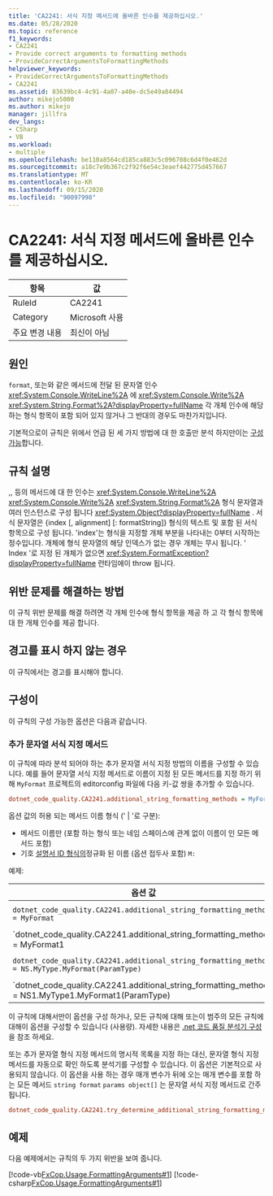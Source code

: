 ```yaml
---
title: 'CA2241: 서식 지정 메서드에 올바른 인수를 제공하십시오.'
ms.date: 05/28/2020
ms.topic: reference
f1_keywords:
- CA2241
- Provide correct arguments to formatting methods
- ProvideCorrectArgumentsToFormattingMethods
helpviewer_keywords:
- ProvideCorrectArgumentsToFormattingMethods
- CA2241
ms.assetid: 83639bc4-4c91-4a07-a40e-dc5e49a84494
author: mikejo5000
ms.author: mikejo
manager: jillfra
dev_langs:
- CSharp
- VB
ms.workload:
- multiple
ms.openlocfilehash: be110a8564cd185ca883c5c096708c6d4f0e462d
ms.sourcegitcommit: a18c7e9b367c2f92f6e54c3eaef442775d457667
ms.translationtype: MT
ms.contentlocale: ko-KR
ms.lasthandoff: 09/15/2020
ms.locfileid: "90097998"
---
```

# <a name="ca2241-provide-correct-arguments-to-formatting-methods"></a>CA2241: 서식 지정 메서드에 올바른 인수를 제공하십시오.

|항목|값|
|-|-|
|RuleId|CA2241|
|Category|Microsoft 사용|
|주요 변경 내용|최신이 아님|

## <a name="cause"></a>원인
`format`, 또는와 같은 메서드에 전달 된 문자열 인수 <xref:System.Console.WriteLine%2A> 에 <xref:System.Console.Write%2A> <xref:System.String.Format%2A?displayProperty=fullName> 각 개체 인수에 해당 하는 형식 항목이 포함 되어 있지 않거나 그 반대의 경우도 마찬가지입니다.

기본적으로이 규칙은 위에서 언급 된 세 가지 방법에 대 한 호출만 분석 하지만이는 [구성 가능](#configurability)합니다. 

## <a name="rule-description"></a>규칙 설명
,, 등의 메서드에 대 한 인수는 <xref:System.Console.WriteLine%2A> <xref:System.Console.Write%2A> <xref:System.String.Format%2A> 형식 문자열과 여러 인스턴스로 구성 됩니다 <xref:System.Object?displayProperty=fullName> . 서식 문자열은 {index [, alignment] [: formatString]} 형식의 텍스트 및 포함 된 서식 항목으로 구성 됩니다. 'index'는 형식을 지정할 개체 부분을 나타내는 0부터 시작하는 정수입니다. 개체에 형식 문자열의 해당 인덱스가 없는 경우 개체는 무시 됩니다. ' Index '로 지정 된 개체가 없으면 <xref:System.FormatException?displayProperty=fullName> 런타임에이 throw 됩니다.

## <a name="how-to-fix-violations"></a>위반 문제를 해결하는 방법
이 규칙 위반 문제를 해결 하려면 각 개체 인수에 형식 항목을 제공 하 고 각 형식 항목에 대 한 개체 인수를 제공 합니다.

## <a name="when-to-suppress-warnings"></a>경고를 표시 하지 않는 경우
이 규칙에서는 경고를 표시해야 합니다.

## <a name="configurability"></a>구성이

이 규칙의 구성 가능한 옵션은 다음과 같습니다.

### <a name="additional-string-formatting-methods"></a>추가 문자열 서식 지정 메서드

이 규칙에 따라 분석 되어야 하는 추가 문자열 서식 지정 방법의 이름을 구성할 수 있습니다. 예를 들어 문자열 서식 지정 메서드로 이름이 지정 된 모든 메서드를 지정 하기 위해 `MyFormat` 프로젝트의 editorconfig 파일에 다음 키-값 쌍을 추가할 수 있습니다.

```ini
dotnet_code_quality.CA2241.additional_string_formatting_methods = MyFormat
```

옵션 값의 허용 되는 메서드 이름 형식 (' | '로 구분):
- 메서드 이름만 (포함 하는 형식 또는 네임 스페이스에 관계 없이 이름이 인 모든 메서드 포함)
- 기호 [설명서 ID 형식의](https://github.com/dotnet/csharplang/blob/master/spec/documentation-comments.md#id-string-format)정규화 된 이름 (옵션 접두사 포함) `M:`

예제:

| 옵션 값 | 요약 |
| --- | --- |
|`dotnet_code_quality.CA2241.additional_string_formatting_methods = MyFormat` | 컴파일할 때 ' MyFormat ' 이라는 모든 메서드를 찾습니다.
|`dotnet_code_quality.CA2241.additional_string_formatting_methods = MyFormat1|MyFormat2` | 컴파일에서 ' MyFormat1 ' 또는 ' MyFormat2 '로 명명 된 모든 메서드를 찾습니다.
|`dotnet_code_quality.CA2241.additional_string_formatting_methods = NS.MyType.MyFormat(ParamType)` | 지정 된 정규화 된 시그니처와 특정 메서드 ' MyFormat '을 일치 시킵니다.
|`dotnet_code_quality.CA2241.additional_string_formatting_methods = NS1.MyType1.MyFormat1(ParamType)|NS2.MyType2.MyFormat2(ParamType)` | 특정 메서드 ' MyFormat1 ' 및 ' MyFormat2 '를 해당 하는 정규화 된 시그니처와 일치 시킵니다.

이 규칙에 대해서만이 옵션을 구성 하거나, 모든 규칙에 대해 또는이 범주의 모든 규칙에 대해이 옵션을 구성할 수 있습니다 (사용량). 자세한 내용은 [.net 코드 품질 분석기 구성](configure-fxcop-analyzers.md)을 참조 하세요.

또는 추가 문자열 형식 지정 메서드의 명시적 목록을 지정 하는 대신, 문자열 형식 지정 메서드를 자동으로 확인 하도록 분석기를 구성할 수 있습니다. 이 옵션은 기본적으로 사용되지 않습니다. 이 옵션을 사용 하는 경우 매개 변수가 뒤에 오는 매개 변수를 포함 하는 모든 메서드 `string format` `params object[]` 는 문자열 서식 지정 메서드로 간주 됩니다.

```ini
dotnet_code_quality.CA2241.try_determine_additional_string_formatting_methods_automatically = true
```

## <a name="example"></a>예제
다음 예제에서는 규칙의 두 가지 위반을 보여 줍니다.

[!code-vb[FxCop.Usage.FormattingArguments#1](../code-quality/codesnippet/VisualBasic/ca2241-provide-correct-arguments-to-formatting-methods_1.vb)]
[!code-csharp[FxCop.Usage.FormattingArguments#1](../code-quality/codesnippet/CSharp/ca2241-provide-correct-arguments-to-formatting-methods_1.cs)]
